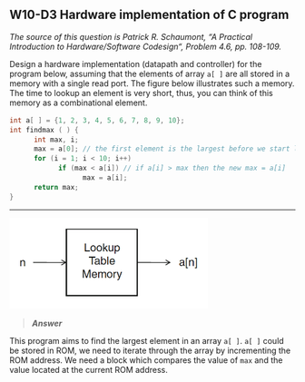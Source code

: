## W10-D3 Hardware implementation of C program

*The source of this question is Patrick R. Schaumont, “A Practical Introduction to Hardware/Software Codesign“, Problem 4.6, pp. 108-109.*

Design a hardware implementation (datapath and controller) for the program below, assuming that the elements of array `a[ ]` are all stored in a memory with a single read port. The figure below illustrates such a memory. The time to lookup an element is very short, thus, you can think of this memory as a combinational element.

```C
int a[ ] = {1, 2, 3, 4, 5, 6, 7, 8, 9, 10};
int findmax ( ) {
      int max, i;
      max = a[0]; // the first element is the largest before we start looking for others
      for (i = 1; i < 10; i++)
            if (max < a[i]) // if a[i] > max then the new max = a[i]
                  max = a[i];
      return max;
}
```
---

<img src="/Resources/images/w10d3.png" alt="drawing" width="350"/>


>***Answer***

This program aims to find the largest element in an array `a[ ]`. `a[ ]` could be stored in ROM, we need to iterate through the array by incrementing the ROM address. We need a block which compares the value of `max` and the value located at the current ROM address.

